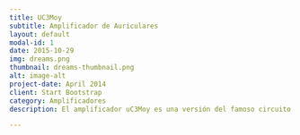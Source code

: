 ```yaml
---
title: UC3Moy
subtitle: Amplificador de Auriculares
layout: default
modal-id: 1
date: 2015-10-29
img: dreams.png
thumbnail: dreams-thumbnail.png
alt: image-alt
project-date: April 2014
client: Start Bootstrap
category: Amplificadores
description: El amplificador uC3Moy es una versión del famoso circuito CMoy, diseñado por Chu Moy. Su funcionamiento y construcción es muy sencilla, y además de ofrecerte más volumen consigue reducir la compresión y bajar las distorsiones. Esto lo conseguimos adaptando impedancias y dejando el trabajo duro a nuestro amplificador, liberando la carga de nuestro reproductor.

---
```

